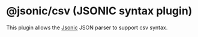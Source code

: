 # @jsonic/csv (JSONIC syntax plugin)

This plugin allows the [Jsonic](https://jsonic.senecajs.org) JSON
parser to support csv syntax.








